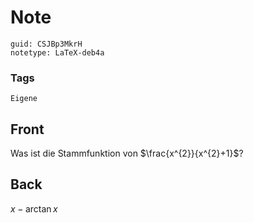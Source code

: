 # Note
```
guid: CSJBp3MkrH
notetype: LaTeX-deb4a
```

### Tags
```
Eigene
```

## Front
Was ist die Stammfunktion von $\frac{x^{2}}{x^{2}+1}$?

## Back
$x-\arctan x$
